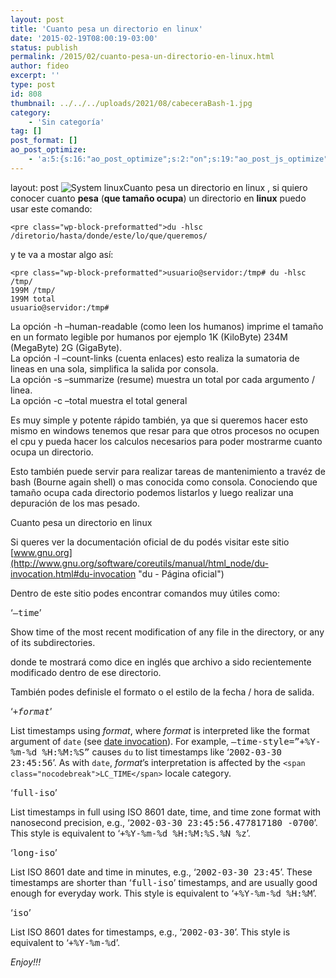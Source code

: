 ```yaml
---
layout: post
title: 'Cuanto pesa un directorio en linux'
date: '2015-02-19T08:00:19-03:00'
status: publish
permalink: /2015/02/cuanto-pesa-un-directorio-en-linux.html
author: fideo
excerpt: ''
type: post
id: 808
thumbnail: ../../../uploads/2021/08/cabeceraBash-1.jpg
category:
    - 'Sin categoría'
tag: []
post_format: []
ao_post_optimize:
    - 'a:5:{s:16:"ao_post_optimize";s:2:"on";s:19:"ao_post_js_optimize";s:2:"on";s:20:"ao_post_css_optimize";s:2:"on";s:12:"ao_post_ccss";s:2:"on";s:16:"ao_post_lazyload";s:2:"on";}'
---
```

layout: post
![System linux](http://federicomazzei.com.ar/blog/wp-content/uploads/2015/02/System-linux-150x150.png)Cuanto pesa un directorio en linux , si quiero conocer cuanto **pesa** (**que tamaño ocupa**) un directorio en **linux** puedo usar este comando:

```
<pre class="wp-block-preformatted">du -hlsc /diretorio/hasta/donde/este/lo/que/queremos/
```

y te va a mostar algo así:

```
<pre class="wp-block-preformatted">usuario@servidor:/tmp# du -hlsc /tmp/
199M /tmp/
199M total
usuario@servidor:/tmp#
```

La opción -h –human-readable (como leen los humanos) imprime el tamaño en un formato legible por humanos por ejemplo 1K (KiloByte) 234M (MegaByte) 2G (GigaByte).  
La opción -l –count-links (cuenta enlaces) esto realiza la sumatoria de lineas en una sola, simplifica la salida por consola.  
La opción -s –summarize (resume) muestra un total por cada argumento / linea.  
La opción -c –total muestra el total general

Es muy simple y potente rápido también, ya que si queremos hacer esto mismo en windows tenemos que resar para que otros procesos no ocupen el cpu y pueda hacer los calculos necesarios para poder mostrarme cuanto ocupa un directorio.

Esto también puede servir para realizar tareas de mantenimiento a travéz de bash <span class="st">(Bourne again shell) o mas conocida como consola. Conociendo que tamaño ocupa cada directorio podemos listarlos y luego realizar una depuración de los mas pesado.</span>

Cuanto pesa un directorio en linux

Si queres ver la documentación oficial de du podés visitar este sitio [www.gnu.org](http://www.gnu.org/software/coreutils/manual/html_node/du-invocation.html#du-invocation "du - Página oficial")

Dentro de este sitio podes encontrar comandos muy útiles como:

‘<samp><span class="nocodebreak">–time</span></samp>’

Show time of the most recent modification of any file in the directory, or any of its subdirectories.

donde te mostrará como dice en inglés que archivo a sido recientemente modificado dentro de ese directorio.

También podes definisle el formato o el estilo de la fecha / hora de salida.

‘<samp>+<var>format</var></samp>’

List timestamps using <var>format</var>, where <var>format</var> is interpreted like the format argument of `date` (see [date invocation](http://www.gnu.org/software/coreutils/manual/html_node/date-invocation.html#date-invocation)). For example, <samp><span class="nocodebreak">–time-style=”+%Y-%m-%d</span> %H:%M:%S”</samp> causes `du` to list timestamps like ‘<samp><span class="nocodebreak">2002-03-30</span> 23:45:56</samp>’. As with `date`, <var>format</var>’s interpretation is affected by the `<span class="nocodebreak">LC_TIME</span>` locale category.

‘<samp><span class="nocodebreak">full-iso</span></samp>’

List timestamps in full using ISO 8601 date, time, and time zone format with nanosecond precision, e.g., ‘<samp><span class="nocodebreak">2002-03-30</span> 23:45:56.477817180 <span class="nocodebreak">-0700</span></samp>’. This style is equivalent to ‘<samp><span class="nocodebreak">+%Y-%m-%d</span> %H:%M:%S.%N %z</samp>’.

‘<samp><span class="nocodebreak">long-iso</span></samp>’

List ISO 8601 date and time in minutes, e.g., ‘<samp><span class="nocodebreak">2002-03-30</span> 23:45</samp>’. These timestamps are shorter than ‘<samp><span class="nocodebreak">full-iso</span></samp>’ timestamps, and are usually good enough for everyday work. This style is equivalent to ‘<samp><span class="nocodebreak">+%Y-%m-%d</span> %H:%M</samp>’.

‘<samp>iso</samp>’

List ISO 8601 dates for timestamps, e.g., ‘<samp><span class="nocodebreak">2002-03-30</span></samp>’. This style is equivalent to ‘<samp><span class="nocodebreak">+%Y-%m-%d</span></samp>’.

*Enjoy!!!*